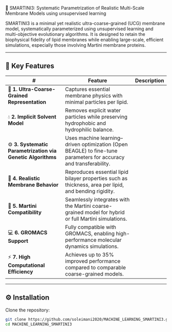 🧠 SMARTINI3: Systematic Parametrization of Realistic Multi-Scale Membrane Models using unsupervised learning 

SMARTINI3 is a minimal yet realistic ultra-coarse-grained (UCG) membrane model, systematically parameterized using unsupervised learning and multi-objective evolutionary algorithms.
It is designed to retain the biophysical fidelity of lipid membranes while enabling large-scale, efficient simulations, especially those involving Martini membrane proteins.

---

## 🌟 Key Features

| # | Feature | Description |
|---|----------|--------------|
| 🧩 **1. Ultra-Coarse-Grained Representation** | Captures essential membrane physics with minimal particles per lipid. |
| 💧 **2. Implicit Solvent Model** | Removes explicit water particles while preserving hydrophobic and hydrophilic balance. |
| ⚙️ **3. Systematic Parametrization via Genetic Algorithms** | Uses machine learning–driven optimization (Open BEAGLE) to fine-tune parameters for accuracy and transferability. |
| 🧬 **4. Realistic Membrane Behavior** | Reproduces essential lipid bilayer properties such as thickness, area per lipid, and bending rigidity. |
| 🧠 **5. Martini Compatibility** | Seamlessly integrates with the Martini coarse-grained model for hybrid or full Martini simulations. |
| 💻 **6. GROMACS Support** | Fully compatible with GROMACS, enabling high-performance molecular dynamics simulations. |
| ⚡ **7. High Computational Efficiency** | Achieves up to 35% improved performance compared to comparable coarse-grained models. |

---
## ⚙️ Installation

Clone the repository:

```bash
git clone https://github.com/soleimani2020/MACHINE_LEARNING_SMARTINI3.git
cd MACHINE_LEARNING_SMARTINI3
